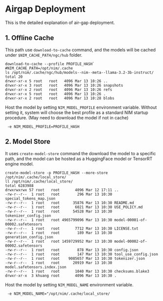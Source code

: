 # Airgap Deployment
This is the detailed explanation of air-gap deployment.

## 1. Offline Cache
This path use `download-to-cache` command, and the models will be cached under `$NIM_CACHE_PATH/ngc/hub` folder.
```shell
download-to-cache --profile PROFILE_HASH`
#NIM_CACHE_PATH=/opt/nim/.cache
ls /opt/nim/.cache/ngc/hub/models--nim--meta--llama-3.2-3b-instruct/
total 20
drwxr-xr-x 5 root   root   4096 Mar 13 10:26 ..
drwxr-xr-x 3 root   root   4096 Mar 13 10:26 snapshots
drwxr-xr-x 2 root   root   4096 Mar 13 10:26 refs
drwxr-xr-x 5 root   root   4096 Mar 13 10:26 .
drwxr-xr-x 2 root   root   4096 Mar 13 10:28 blobs
```
Host the model by setting `NIM_MODEL_PROFILE` environment variable. Without setting it, system will choose the best profile as a standard NIM startup procedure. (May need to download the model if not in cache)
```shell
 -e NIM_MODEL_PROFILE=PROFILE_HASH
```

## 2. Model Store
It uses `create-model-store` command the download the model to a specific path, and the model can be hosted as a HuggingFace model or TensorRT engine model.
```shell
create-model-store -p PROFILE_HASH --more-store /opt/nim/.cache/local_store/
ll /opt/nim/.cache/local_store/
total 6283988
drwxrwxrwx 57 root   root       4096 Mar 12 17:11 ..
-rw-r--r--  1 root   root        296 Mar 13 10:30 special_tokens_map.json
-rw-r--r--  1 root   root      35876 Mar 13 10:30 README.md
-rw-r--r--  1 root   root       6021 Mar 13 10:30 USE_POLICY.md
-rw-r--r--  1 root   root      54528 Mar 13 10:30 tokenizer_config.json
-rw-r--r--  1 root   root 4965799096 Mar 13 10:30 model-00001-of-00002.safetensors
-rw-r--r--  1 root   root       7712 Mar 13 10:30 LICENSE.txt
-rw-r--r--  1 root   root        189 Mar 13 10:30 generation_config.json
-rw-r--r--  1 root   root 1459729952 Mar 13 10:30 model-00002-of-00002.safetensors
-rw-r--r--  1 root   root        878 Mar 13 10:30 config.json
-rw-r--r--  1 root   root        147 Mar 13 10:30 tool_use_config.json
-rw-r--r--  1 root   root    9085657 Mar 13 10:30 tokenizer.json
-rw-r--r--  1 root   root      20919 Mar 13 10:30 model.safetensors.index.json
-rw-r--r--  1 root   root       1040 Mar 13 10:30 checksums.blake3
drwxr-xr-x  3 khuang root       4096 Mar 13 10:30 .
```
Host the model by setting `NIM_MODEL_NAME` environment variable.
```shell
 -e NIM_MODEL_NAME="/opt/nim/.cache/local_store/
```
